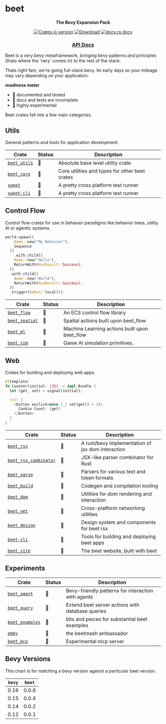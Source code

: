 # beet

<div align="center">
  <p>
    <strong>The Bevy Expansion Pack</strong>
  </p>
  <p>
    <a href="https://crates.io/crates/beet"><img src="https://img.shields.io/crates/v/beet.svg?style=flat-square" alt="Crates.io version" /></a>
    <a href="https://crates.io/crates/beet"><img src="https://img.shields.io/crates/d/beet.svg?style=flat-square" alt="Download" /></a>
    <a href="https://docs.rs/beet"><img src="https://img.shields.io/badge/docs-latest-blue.svg?style=flat-square" alt="docs.rs docs" /></a>
  </p>
  <h3>
    <!-- <a href="https://docs.rs/beet">Guidebook</a> -->
    <!-- <span> | </span> -->
    <a href="https://docs.rs/beet">API Docs</a>
    <!-- <span> | </span>
    <a href="https://mrchantey.github.io/beet/other/contributing.html">Contributing</a> -->
  </h3>
</div>

Beet is a very bevy metaframework, bringing bevy patterns *and* principles (thats where the 'very' comes in) to the rest of the stack.

Thats right fam, we're going full-stack bevy. Its early days so your mileage may vary depending on your application:

**readiness meter**
- 🌳 documented and tested
- 🌿 docs and tests are incomplete
- 🌱 highly experimental

Beet crates fall into a few main categories.

## Utils

General patterns and tools for application development.

| Crate                                            | Status | Description                                     |
| ------------------------------------------------ | ------ | ----------------------------------------------- |
| [`beet_utils`](crates/beet_utils/Cargo.toml)     | 🌱      | Absolute base level utility crate               |
| [`beet_core`](crates/beet_core/Cargo.toml)       | 🌱      | Core utilities and types for other beet crates  |
| [`sweet`](crates/sweet/Cargo.toml)               | 🌿      | A pretty cross platform test runner             |
| [`sweet-cli`](crates/sweet/cli/Cargo.toml)       | 🌿      | A pretty cross platform test runner             |


## Control Flow

Control flow crates for use in behavior paradigms like behavior trees, utility AI or agentic systems.

```rust
world.spawn((
    Name::new("My Behavior"),
    Sequence
  ))
	.with_child((
    Name::new("Hello"),
    ReturnWith(RunResult::Success),
  ))
  .with_child((
    Name::new("World"),
    ReturnWith(RunResult::Success),
  ))
  .trigger(OnRun::local());
```


| Crate                                            | Status | Description                                                       |
| ------------------------------------------------ | ------ | ----------------------------------------------------------------- |
| [`beet_flow`](crates/beet_flow/Cargo.toml)       | 🌳      | An ECS control flow library                    |
| [`beet_spatial`](crates/beet_spatial/Cargo.toml) | 🌿      | Spatial actions built upon beet_flow           |
| [`beet_ml`](crates/beet_ml/Cargo.toml)           | 🌱      | Machine Learning actions built upon beet_flow  |
| [`beet_sim`](crates/beet_sim/Cargo.toml)         | 🌱      | Game AI simulation primitives.                 |


## Web

Crates for building and deploying web apps.


```rust
#[template]
fn Counter(initial: i32) -> impl Bundle {
  let (get, set) = signal(initial);

  rsx! {
    <button onclick=move |_| set(get() + 1)>
      Cookie Count: {get}
    </button>
  }
}
```


| Crate                                          | Status | Description                                  |
| ---------------------------------------------- | ------ | -------------------------------------------- |
| [`beet_rsx`](crates/beet_rsx/Cargo.toml)       | 🌱      | A rust/bevy implementation of jsx dom interaction |
| [`beet_rsx_combinator`](crates/beet_rsx_combinator/Cargo.toml) | 🌱      | JSX-like parser combinator for Rust          |
| [`beet_parse`](crates/beet_parse/Cargo.toml)   | 🌱      | Parsers for various text and token formats   |
| [`beet_build`](crates/beet_build/Cargo.toml)   | 🌱      | Codegen and compilation tooling              |
| [`beet_dom`](crates/beet_dom/Cargo.toml)       | 🌱      | Utilities for dom rendering and interaction   |
| [`beet_net`](crates/beet_net/Cargo.toml)       | 🌱      | Cross-platform networking utilities          |
| [`beet_design`](crates/beet_design/Cargo.toml) | 🌱      | Design system and components for beet rsx    |
| [`beet-cli`](crates/beet-cli/Cargo.toml)       | 🌱      | Tools for building and deploying beet apps   |
| [`beet_site`](crates/beet_site/Cargo.toml)     | 🌱      | The beet website, built with beet            |


## Experiments

| Crate                                            | Status | Description                                               |
| ------------------------------------------------ | ------ | --------------------------------------------------------- |
| [`beet_agent`](crates/beet_agent/Cargo.toml)     | 🌱      | Bevy-friendly patterns for interaction with agents       |
| [`beet_query`](crates/beet_query/Cargo.toml)     | 🌱      | Extend beet server actions with database queries         |
| [`beet_examples`](crates/beet_examples/Cargo.toml) | 🌱      | bits and pieces for substantial beet examples            |
| [`emby`](crates/emby/Cargo.toml)                 | 🌱      | the beetmash ambassador                                   |
| [`beet_mcp`](crates/beet_mcp/Cargo.toml)         | 🌱      | Experimental mcp server                                   |


## Bevy Versions

This chart is for matching a bevy version against a particular beet version.

| `bevy` | `beet` |
| ------ | ------ |
| 0.16   | 0.0.6  |
| 0.15   | 0.0.4  |
| 0.14   | 0.0.2  |
| 0.12   | 0.0.1  |
